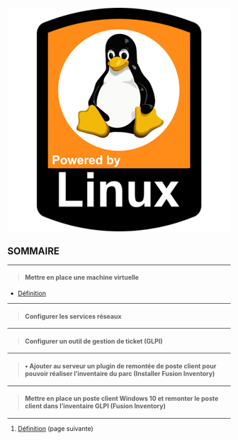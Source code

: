 ![](Img/powered-by-linux.png)

## SOMMAIRE
---
>#### Mettre en place une machine virtuelle 
- [Définition](https://github.com/Anescoo/Linux/blob/main/D%C3%A9finition.md)

---

>#### Configurer les services réseaux 
  

---

>#### Configurer un outil de gestion de ticket (GLPI) 
  

---

>#### •	Ajouter au serveur un plugin de remontée de poste client pour pouvoir réaliser l’inventaire du parc (Installer Fusion Inventory) 
  

---

>#### Mettre en place un poste client Windows 10 et remonter le poste client dans l’inventaire GLPI (Fusion Inventory)
  

---

1. [Définition](https://github.com/Anescoo/Linux/blob/main/D%C3%A9finition.md) (page suivante)